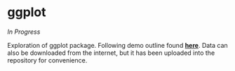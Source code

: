 # ggplot
*In Progress*

Exploration of ggplot package. Following demo outline found __[here](https://www.r-bloggers.com/7-visualizations-you-should-learn-in-r/)__. Data can also be downloaded from the internet, but it has been uploaded into the repository for convenience. 
